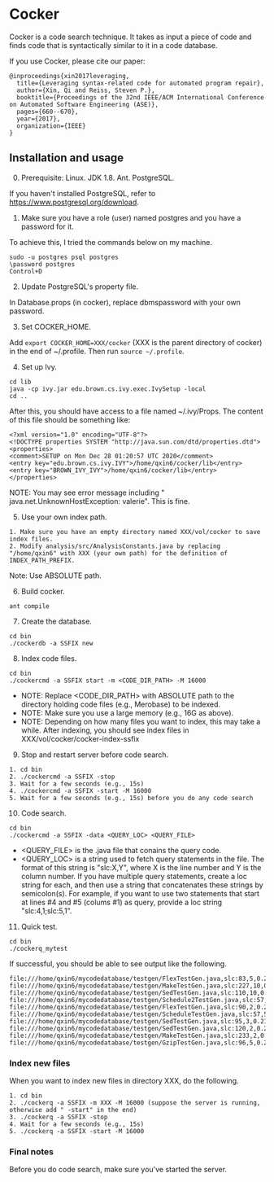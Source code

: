 # Cocker

Cocker is a code search technique. It takes as input a piece of code and finds code that is syntactically similar to it in a code database.

If you use Cocker, please cite our paper:
```
@inproceedings{xin2017leveraging,
  title={Leveraging syntax-related code for automated program repair},
  author={Xin, Qi and Reiss, Steven P.},
  booktitle={Proceedings of the 32nd IEEE/ACM International Conference on Automated Software Engineering (ASE)},
  pages={660--670},
  year={2017},
  organization={IEEE}
}
```

## Installation and usage

0. Prerequisite: Linux. JDK 1.8. Ant. PostgreSQL.

If you haven't installed PostgreSQL, refer to https://www.postgresql.org/download.


1. Make sure you have a role (user) named postgres and you have a password for it.

To achieve this, I tried the commands below on my machine.
```
sudo -u postgres psql postgres
\password postgres
Control+D
```


2. Update PostgreSQL's property file.

In Database.props (in cocker), replace dbmspassword with your own password.


3. Set COCKER_HOME.

Add `export COCKER_HOME=XXX/cocker` (XXX is the parent directory of cocker) in the end of ~/.profile. Then run `source ~/.profile`.


4. Set up Ivy.

```
cd lib
java -cp ivy.jar edu.brown.cs.ivy.exec.IvySetup -local
cd ..
```

After this, you should have access to a file named ~/.ivy/Props. The content of this file should be something like:

```
<?xml version="1.0" encoding="UTF-8"?>
<!DOCTYPE properties SYSTEM "http://java.sun.com/dtd/properties.dtd">
<properties>
<comment>SETUP on Mon Dec 28 01:20:57 UTC 2020</comment>
<entry key="edu.brown.cs.ivy.IVY">/home/qxin6/cocker/lib</entry>
<entry key="BROWN_IVY_IVY">/home/qxin6/cocker/lib</entry>
</properties>
```

NOTE: You may see error message including " java.net.UnknownHostException: valerie". This is fine.


5. Use your own index path.

```
1. Make sure you have an empty directory named XXX/vol/cocker to save index files.
2. Modify analysis/src/AnalysisConstants.java by replacing "/home/qxin6" with XXX (your own path) for the definition of INDEX_PATH_PREFIX.
```

Note: Use ABSOLUTE path.


6. Build cocker.

`ant compile`


7. Create the database.

```
cd bin
./cockerdb -a SSFIX new
```


8. Index code files.

```
cd bin
./cockercmd -a SSFIX start -m <CODE_DIR_PATH> -M 16000
```

* NOTE: Replace <CODE_DIR_PATH> with ABSOLUTE path to the directory holding code files (e.g., Merobase) to be indexed.
* NOTE: Make sure you use a large memory (e.g., 16G as above).
* NOTE: Depending on how many files you want to index, this may take a while. After indexing, you should see index files in XXX/vol/cocker/cocker-index-ssfix


9. Stop and restart server before code search.

```
1. cd bin
2. ./cockercmd -a SSFIX -stop
3. Wait for a few seconds (e.g., 15s)
4. ./cockercmd -a SSFIX -start -M 16000
5. Wait for a few seconds (e.g., 15s) before you do any code search
```


10. Code search.

```
cd bin
./cockercmd -a SSFIX -data <QUERY_LOC> <QUERY_FILE>
```

* <QUERY_FILE> is the .java file that conains the query code.
* <QUERY_LOC> is a string used to fetch query statements in the file. The format of this string is "slc:X,Y", where X is the line number and Y is the column number. If you have multiple query statements, create a loc string for each, and then use a string that concatenates these strings by semicolon(s). For example, if you want to use two statements that start at lines #4 and #5 (colums #1) as query, provide a loc string "slc:4,1;slc:5,1".


11. Quick test.

```
cd bin
./cockerq_mytest
```

If successful, you should be able to see output like the following.

```
file:///home/qxin6/mycodedatabase/testgen/FlexTestGen.java,slc:83,5,0.25485426
file:///home/qxin6/mycodedatabase/testgen/MakeTestGen.java,slc:227,10,0.22162989
file:///home/qxin6/mycodedatabase/testgen/SedTestGen.java,slc:110,10,0.21562001
file:///home/qxin6/mycodedatabase/testgen/Schedule2TestGen.java,slc:57,5;slc:58,5,0.2129162
file:///home/qxin6/mycodedatabase/testgen/FlexTestGen.java,slc:90,2,0.2129162
file:///home/qxin6/mycodedatabase/testgen/ScheduleTestGen.java,slc:57,5;slc:58,5,0.2129162
file:///home/qxin6/mycodedatabase/testgen/SedTestGen.java,slc:95,3,0.2129162
file:///home/qxin6/mycodedatabase/testgen/SedTestGen.java,slc:120,2,0.2129162
file:///home/qxin6/mycodedatabase/testgen/MakeTestGen.java,slc:233,2,0.2129162
file:///home/qxin6/mycodedatabase/testgen/GzipTestGen.java,slc:96,5,0.2129162
```



### Index new files

When you want to index new files in directory XXX, do the following.

```
1. cd bin
2. ./cockerq -a SSFIX -m XXX -M 16000 (suppose the server is running, otherwise add " -start" in the end)
3. ./cockerq -a SSFIX -stop
4. Wait for a few seconds (e.g., 15s)
5. ./cockerq -a SSFIX -start -M 16000
```


### Final notes

Before you do code search, make sure you've started the server.


